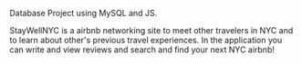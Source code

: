Database Project using MySQL and JS.

StayWellNYC is a airbnb networking site to meet other travelers in NYC and to learn about other's previous travel experiences. In the application you can write and view reviews and search and find your next NYC airbnb!
